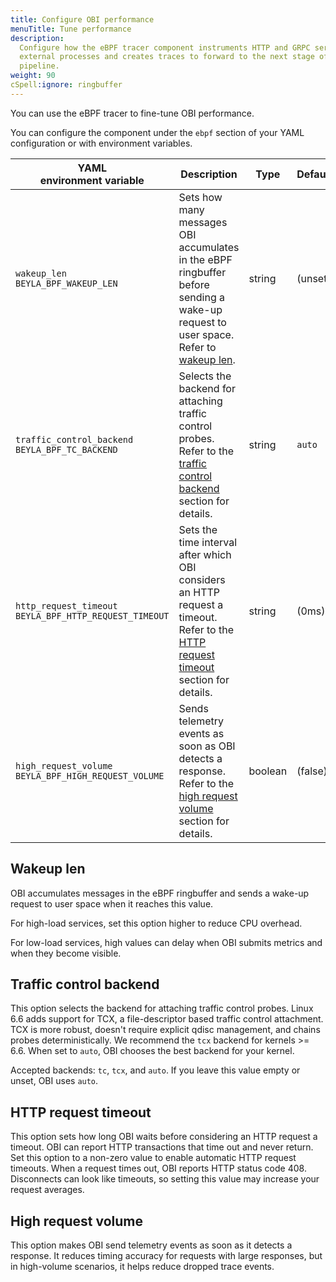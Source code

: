 ```yaml
---
title: Configure OBI performance
menuTitle: Tune performance
description:
  Configure how the eBPF tracer component instruments HTTP and GRPC services of
  external processes and creates traces to forward to the next stage of the
  pipeline.
weight: 90
cSpell:ignore: ringbuffer
---
```


You can use the eBPF tracer to fine-tune OBI performance.

You can configure the component under the `ebpf` section of your YAML
configuration or with environment variables.

| YAML<br>environment variable                               | Description                                                                                                                                                 | Type    | Default |
| ---------------------------------------------------------- | ----------------------------------------------------------------------------------------------------------------------------------------------------------- | ------- | ------- |
| `wakeup_len`<br>`BEYLA_BPF_WAKEUP_LEN`                     | Sets how many messages OBI accumulates in the eBPF ringbuffer before sending a wake-up request to user space. Refer to [wakeup len](#wakeup-len).           | string  | (unset) |
| `traffic_control_backend`<br>`BEYLA_BPF_TC_BACKEND`        | Selects the backend for attaching traffic control probes. Refer to the [traffic control backend](#traffic-control-backend) section for details.             | string  | `auto`  |
| `http_request_timeout`<br>`BEYLA_BPF_HTTP_REQUEST_TIMEOUT` | Sets the time interval after which OBI considers an HTTP request a timeout. Refer to the [HTTP request timeout](#http-request-timeout) section for details. | string  | (0ms)   |
| `high_request_volume`<br>`BEYLA_BPF_HIGH_REQUEST_VOLUME`   | Sends telemetry events as soon as OBI detects a response. Refer to the [high request volume](#high-request-volume) section for details.                     | boolean | (false) |

## Wakeup len

OBI accumulates messages in the eBPF ringbuffer and sends a wake-up request to
user space when it reaches this value.

For high-load services, set this option higher to reduce CPU overhead.

For low-load services, high values can delay when OBI submits metrics and when
they become visible.

## Traffic control backend

This option selects the backend for attaching traffic control probes. Linux 6.6
adds support for TCX, a file-descriptor based traffic control attachment. TCX is
more robust, doesn't require explicit qdisc management, and chains probes
deterministically. We recommend the `tcx` backend for kernels >= 6.6. When set
to `auto`, OBI chooses the best backend for your kernel.

Accepted backends: `tc`, `tcx`, and `auto`. If you leave this value empty or
unset, OBI uses `auto`.

## HTTP request timeout

This option sets how long OBI waits before considering an HTTP request a
timeout. OBI can report HTTP transactions that time out and never return. Set
this option to a non-zero value to enable automatic HTTP request timeouts. When
a request times out, OBI reports HTTP status code 408. Disconnects can look like
timeouts, so setting this value may increase your request averages.

## High request volume

This option makes OBI send telemetry events as soon as it detects a response. It
reduces timing accuracy for requests with large responses, but in high-volume
scenarios, it helps reduce dropped trace events.

